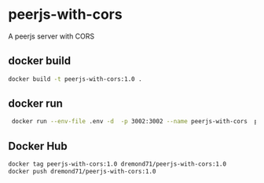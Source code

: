 # peerjs-with-cors

A peerjs server with CORS


## docker build

```sh
docker build -t peerjs-with-cors:1.0 .
```

## docker run

```sh
 docker run --env-file .env -d  -p 3002:3002 --name peerjs-with-cors  peerjs-with-cors:1.0 
```

## Docker Hub

```sh
docker tag peerjs-with-cors:1.0 dremond71/peerjs-with-cors:1.0
docker push dremond71/peerjs-with-cors:1.0
```